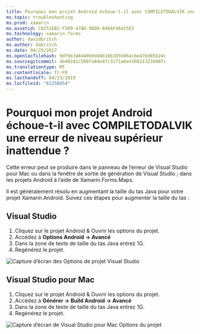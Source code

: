 ```yaml
---
title: Pourquoi mon projet Android échoue-t-il avec COMPILETODALVIK une erreur de niveau supérieur inattendue ?
ms.topic: troubleshooting
ms.prod: xamarin
ms.assetid: C0251EB1-F509-47AD-98D6-846AF46425E5
ms.technology: xamarin-forms
author: davidbritch
ms.author: dabritch
ms.date: 04/25/2017
ms.openlocfilehash: 9df9e348440b9dd4b18b3859d64cbe47bd05b24c
ms.sourcegitcommit: 4b402d1c508fa84e4fc3171a6e43b811323948fc
ms.translationtype: MT
ms.contentlocale: fr-FR
ms.lasthandoff: 04/23/2019
ms.locfileid: "61250454"
---
```

# <a name="why-does-my-xamarinformsmaps-android-project-fail-with-compiletodalvik-unexpected-top-level-error"></a>Pourquoi mon projet Android échoue-t-il avec COMPILETODALVIK une erreur de niveau supérieur inattendue ?

Cette erreur peut se produire dans le panneau de l’erreur de Visual Studio pour Mac ou dans la fenêtre de sortie de génération de Visual Studio ; dans les projets Android à l’aide de Xamarin.Forms.Maps.

Il est généralement résolu en augmentant la taille du tas Java pour votre projet Xamarin.Android. Suivez ces étapes pour augmenter la taille du tas :

## <a name="visual-studio"></a>Visual Studio

1. Cliquez sur le projet Android & Ouvrir les options du projet.
2. Accédez à **Options Android -> Avancé**
3. Dans la zone de texte de taille du tas Java entrez 1G.
4. Regénérez le projet.

![Capture d’écran des Options de projet Visual Studio](maps-compiletodalvik-error-images/vsjavaheap.png "Android Options de génération dans Visual Studio")

## <a name="visual-studio-for-mac"></a>Visual Studio pour Mac

1.  Cliquez sur le projet Android & Ouvrir les options du projet.
2.  Accédez à **Générer -> Build Android -> Avancé**
3.  Dans la zone de texte de taille du tas Java entrez 1G.
4.  Regénérez le projet.  

![Capture d’écran de Visual Studio pour Mac Options du projet](maps-compiletodalvik-error-images/xsjavaheap.png "Android Options de génération dans Visual Studio pour Mac")

